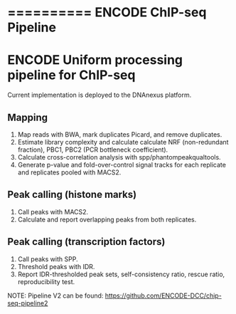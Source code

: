 ==========
ENCODE ChIP-seq Pipeline
==========

ENCODE Uniform processing pipeline for ChIP-seq
===============================================

Current implementation is deployed to the DNAnexus platform.

Mapping
-------

1. Map reads with BWA, mark duplicates Picard, and remove duplicates.
2. Estimate library complexity and calculate calculate NRF (non-redundant fraction), PBC1, PBC2 (PCR bottleneck coefficient).
3. Calculate cross-correlation analysis with spp/phantompeakqualtools.
4. Generate p-value and fold-over-control signal tracks for each replicate and replicates pooled with MACS2.

Peak calling (histone marks)
----------------------------

1. Call peaks with MACS2.
2. Calculate and report overlapping peaks from both replicates.


Peak calling (transcription factors)
------------------------------------

1. Call peaks with SPP.
2. Threshold peaks with IDR.
3. Report IDR-thresholded peak sets, self-consistency ratio, rescue ratio, reproducibility test.

NOTE: Pipeline V2 can be found: https://github.com/ENCODE-DCC/chip-seq-pipeline2
